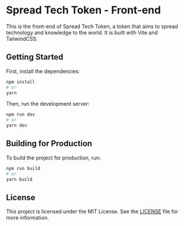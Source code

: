 # Spread Tech Token - Front-end

This is the front-end of Spread Tech Token, a token that aims to spread technology and knowledge to the world. It is built with Vite and TailwindCSS.

## Getting Started

First, install the dependencies:

```bash
npm install
# or
yarn
```

Then, run the development server:

```bash
npm run dev
# or
yarn dev
```

## Building for Production

To build the project for production, run:

```bash
npm run build
# or
yarn build
```

## License

This project is licensed under the MIT License. See the [LICENSE](LICENSE) file for more information.
